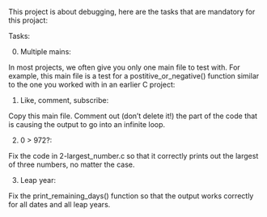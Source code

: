 This project is about debugging, here are the tasks that are mandatory for this projact:

Tasks:

0. Multiple mains:

In most projects, we often give you only one main file to test with. For example, this main file is a test for a postitive_or_negative() function similar to the one you worked with in an earlier C project:

1. Like, comment, subscribe:

Copy this main file. Comment out (don’t delete it!) the part of the code that is causing the output to go into an infinite loop.

2. 0 > 972?:

Fix the code in 2-largest_number.c so that it correctly prints out the largest of three numbers, no matter the case.

3. Leap year:

Fix the print_remaining_days() function so that the output works correctly for all dates and all leap years.
